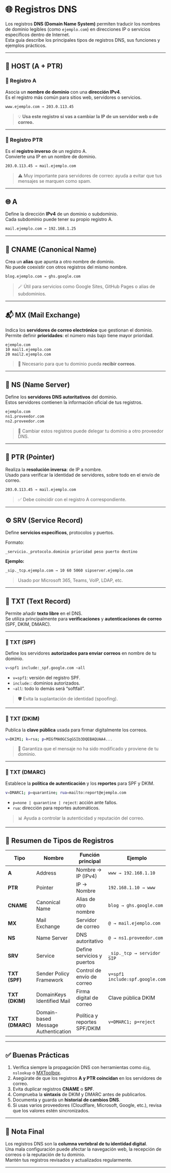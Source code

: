 # 🌐 Registros DNS

Los registros **DNS (Domain Name System)** permiten traducir los nombres de dominio legibles (como `ejemplo.com`) en direcciones IP o servicios específicos dentro de Internet.  
Esta guía describe los principales tipos de registros DNS, sus funciones y ejemplos prácticos.

---

## 🧭 HOST (A + PTR)

### 🔹 Registro A
Asocia un **nombre de dominio** con una **dirección IPv4**.  
Es el registro más común para sitios web, servidores o servicios.

```bash
www.ejemplo.com → 203.0.113.45
```

> 💡 **Usa este registro si vas a cambiar la IP de un servidor web o de correo.**

---

### 🔹 Registro PTR
Es el **registro inverso** de un registro A.  
Convierte una IP en un nombre de dominio.

```bash
203.0.113.45 → mail.ejemplo.com
```

> ⚠️ Muy importante para servidores de correo: ayuda a evitar que tus mensajes se marquen como spam.

---

## 🌐 A
Define la dirección **IPv4** de un dominio o subdominio.  
Cada subdominio puede tener su propio registro A.

```bash
mail.ejemplo.com → 192.168.1.25
```

---

## 🧱 CNAME (Canonical Name)
Crea un **alias** que apunta a otro nombre de dominio.  
No puede coexistir con otros registros del mismo nombre.

```bash
blog.ejemplo.com → ghs.google.com
```

> 🪄 Útil para servicios como Google Sites, GitHub Pages o alias de subdominios.

---

## 📬 MX (Mail Exchange)
Indica los **servidores de correo electrónico** que gestionan el dominio.  
Permite definir **prioridades**: el número más bajo tiene mayor prioridad.

```bash
ejemplo.com
10 mail1.ejemplo.com
20 mail2.ejemplo.com
```

> 📧 Necesario para que tu dominio pueda **recibir correos**.

---

## 🧭 NS (Name Server)
Define los **servidores DNS autoritativos** del dominio.  
Estos servidores contienen la información oficial de tus registros.

```bash
ejemplo.com
ns1.proveedor.com
ns2.proveedor.com
```

> 🔐 Cambiar estos registros puede delegar tu dominio a otro proveedor DNS.

---

## 🔄 PTR (Pointer)
Realiza la **resolución inversa**: de IP a nombre.  
Usado para verificar la identidad de servidores, sobre todo en el envío de correo.

```bash
203.0.113.45 → mail.ejemplo.com
```

> ✅ Debe coincidir con el registro A correspondiente.

---

## ⚙️ SRV (Service Record)
Define **servicios específicos**, protocolos y puertos.

Formato:
```
_servicio._protocolo.dominio prioridad peso puerto destino
```

**Ejemplo:**
```bash
_sip._tcp.ejemplo.com → 10 60 5060 sipserver.ejemplo.com
```

> Usado por Microsoft 365, Teams, VoIP, LDAP, etc.

---

## 🧾 TXT (Text Record)
Permite añadir **texto libre** en el DNS.  
Se utiliza principalmente para **verificaciones** y **autenticaciones de correo** (SPF, DKIM, DMARC).

---

### 🔹 TXT (SPF)
Define los servidores **autorizados para enviar correos** en nombre de tu dominio.

```bash
v=spf1 include:_spf.google.com ~all
```

- `v=spf1`: versión del registro SPF.  
- `include:`: dominios autorizados.  
- `~all`: todo lo demás será “softfail”.

> 🛡️ Evita la suplantación de identidad (spoofing).

---

### 🔹 TXT (DKIM)
Publica la **clave pública** usada para firmar digitalmente los correos.

```bash
v=DKIM1; k=rsa; p=MIGfMA0GCSqGSIb3DQEBAQUAA4...
```

> 🔏 Garantiza que el mensaje no ha sido modificado y proviene de tu dominio.

---

### 🔹 TXT (DMARC)
Establece la **política de autenticación** y los **reportes** para SPF y DKIM.

```bash
v=DMARC1; p=quarantine; rua=mailto:report@ejemplo.com
```

- `p=none | quarantine | reject`: acción ante fallos.  
- `rua`: dirección para reportes automáticos.

> 📊 Ayuda a controlar la autenticidad y reputación del correo.

---

## 🧩 Resumen de Tipos de Registros

| Tipo | Nombre | Función principal | Ejemplo |
|------|---------|--------------------|----------|
| **A** | Address | Nombre → IP (IPv4) | `www → 192.168.1.10` |
| **PTR** | Pointer | IP → Nombre | `192.168.1.10 → www` |
| **CNAME** | Canonical Name | Alias de otro nombre | `blog → ghs.google.com` |
| **MX** | Mail Exchange | Servidor de correo | `@ → mail.ejemplo.com` |
| **NS** | Name Server | DNS autoritativo | `@ → ns1.proveedor.com` |
| **SRV** | Service | Define servicios y puertos | `_sip._tcp → servidor SIP` |
| **TXT (SPF)** | Sender Policy Framework | Control de envío de correo | `v=spf1 include:spf.google.com` |
| **TXT (DKIM)** | DomainKeys Identified Mail | Firma digital de correo | Clave pública DKIM |
| **TXT (DMARC)** | Domain-based Message Authentication | Política y reportes SPF/DKIM | `v=DMARC1; p=reject` |

---

## ✅ Buenas Prácticas

1. Verifica siempre la propagación DNS con herramientas como `dig`, `nslookup` o [MXToolbox](https://mxtoolbox.com).  
2. Asegúrate de que los registros **A y PTR coincidan** en los servidores de correo.  
3. Evita duplicar registros **CNAME** o **SPF**.  
4. Comprueba la **sintaxis** de DKIM y DMARC antes de publicarlos.  
5. Documenta y guarda un **historial de cambios DNS**.  
6. Si usas varios proveedores (Cloudflare, Microsoft, Google, etc.), revisa que los valores estén sincronizados.

---

## 🧠 Nota Final

Los registros DNS son la **columna vertebral de tu identidad digital**.  
Una mala configuración puede afectar la navegación web, la recepción de correos o la reputación de tu dominio.  
Mantén tus registros revisados y actualizados regularmente.

---

